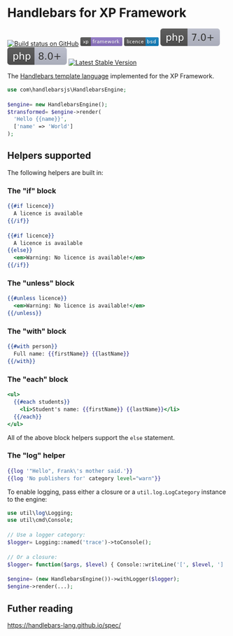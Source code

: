 Handlebars for XP Framework
============================

[![Build status on GitHub](https://github.com/xp-forge/handlebars/workflows/Tests/badge.svg)](https://github.com/xp-forge/handlebars/actions)
[![XP Framework Module](https://raw.githubusercontent.com/xp-framework/web/master/static/xp-framework-badge.png)](https://github.com/xp-framework/core)
[![BSD Licence](https://raw.githubusercontent.com/xp-framework/web/master/static/licence-bsd.png)](https://github.com/xp-framework/core/blob/master/LICENCE.md)
[![Requires PHP 7.0+](https://raw.githubusercontent.com/xp-framework/web/master/static/php-7_0plus.svg)](http://php.net/)
[![Supports PHP 8.0+](https://raw.githubusercontent.com/xp-framework/web/master/static/php-8_0plus.svg)](http://php.net/)
[![Latest Stable Version](https://poser.pugx.org/xp-forge/handlebars/version.png)](https://packagist.org/packages/xp-forge/handlebars)

The [Handlebars template language](http://handlebarsjs.com/) implemented for the XP Framework.

```php
use com\handlebarsjs\HandlebarsEngine;

$engine= new HandlebarsEngine();
$transformed= $engine->render(
  'Hello {{name}}',
  ['name' => 'World']
);
```

Helpers supported
-----------------
The following helpers are built in:

### The "if" block
```handlebars
{{#if licence}}
  A licence is available
{{/if}}

{{#if licence}}
  A licence is available
{{else}}
  <em>Warning: No licence is available!</em>
{{/if}}
```

### The "unless" block
```handlebars
{{#unless licence}}
  <em>Warning: No licence is available!</em>
{{/unless}}
```

### The "with" block
```handlebars
{{#with person}}
  Full name: {{firstName}} {{lastName}}
{{/with}}
```

### The "each" block
```handlebars
<ul>
  {{#each students}}
    <li>Student's name: {{firstName}} {{lastName}}</li>
  {{/each}}
</ul>
```

All of the above block helpers support the `else` statement.

### The "log" helper
```handlebars
{{log '"Hello", Frank\'s mother said.'}}
{{log 'No publishers for' category level="warn"}}
```

To enable logging, pass either a closure or a `util.log.LogCategory` instance to the engine:

```php
use util\log\Logging;
use util\cmd\Console;

// Use a logger category:
$logger= Logging::named('trace')->toConsole();

// Or a closure:
$logger= function($args, $level) { Console::writeLine('[', $level, '] ', ...$args); };

$engine= (new HandlebarsEngine())->withLogger($logger);
$engine->render(...);
```

Futher reading
--------------
https://handlebars-lang.github.io/spec/